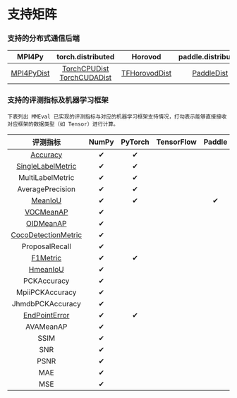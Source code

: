# 支持矩阵

### 支持的分布式通信后端

|                                                    MPI4Py                                                     |                                                                                                             torch.distributed                                                                                                              |                                                       Horovod                                                       |                                              paddle.distributed                                               |
| :-----------------------------------------------------------------------------------------------------------: | :----------------------------------------------------------------------------------------------------------------------------------------------------------------------------------------------------------------------------------------: | :-----------------------------------------------------------------------------------------------------------------: | :-----------------------------------------------------------------------------------------------------------: |
| [MPI4PyDist](../api/generated/mmeval.core.dist_backends.MPI4PyDist.html#mmeval.core.dist_backends.MPI4PyDist) | [TorchCPUDist](../api/generated/mmeval.core.dist_backends.MPI4PyDist.html#mmeval.core.dist_backends.TorchCPUDist) <br> [TorchCUDADist](../api/generated/mmeval.core.dist_backends.MPI4PyDist.html#mmeval.core.dist_backends.TorchCUDADist) | [TFHorovodDist](../api/generated/mmeval.core.dist_backends.MPI4PyDist.html#mmeval.core.dist_backends.TFHorovodDist) | [PaddleDist](../api/generated/mmeval.core.dist_backends.MPI4PyDist.html#mmeval.core.dist_backends.PaddleDist) |

### 支持的评测指标及机器学习框架

```{note}
下表列出 MMEval 已实现的评测指标与对应的机器学习框架支持情况，打勾表示能够直接接收对应框架的数据类型（如 Tensor）进行计算。
```

|                                                      评测指标                                                      | NumPy | PyTorch | TensorFlow | Paddle |
| :----------------------------------------------------------------------------------------------------------------: | :---: | :-----: | :--------: | :----: |
|                 [Accuracy](../api/generated/mmeval.metrics.Accuracy.html#mmeval.metrics.Accuracy)                  |   ✔   |    ✔    |            |        |
|    [SingleLabelMetric](../api/generated/mmeval.metrics.SingleLabelMetric.html#mmeval.metrics.SingleLabelMetric)    |   ✔   |    ✔    |            |        |
|                                                  MultiLabelMetric                                                  |   ✔   |    ✔    |            |        |
|                                                  AveragePrecision                                                  |   ✔   |    ✔    |            |        |
|                   [MeanIoU](../api/generated/mmeval.metrics.MeanIoU.html#mmeval.metrics.MeanIoU)                   |   ✔   |    ✔    |            |   ✔    |
|                [VOCMeanAP](../api/generated/mmeval.metrics.VOCMeanAP.html#mmeval.metrics.VOCMeanAP)                |   ✔   |         |            |        |
|                [OIDMeanAP](../api/generated/mmeval.metrics.OIDMeanAP.html#mmeval.metrics.OIDMeanAP)                |   ✔   |         |            |        |
| [CocoDetectionMetric](../api/generated/mmeval.metrics.COCODetectionMetric.html#mmeval.metrics.COCODetectionMetric) |   ✔   |         |            |        |
|                                                   ProposalRecall                                                   |   ✔   |         |            |        |
|                 [F1Metric](../api/generated/mmeval.metrics.F1Metric.html#mmeval.metrics.F1Metric)                  |   ✔   |    ✔    |            |        |
|                 [HmeanIoU](../api/generated/mmeval.metrics.HmeanIoU.html#mmeval.metrics.HmeanIoU)                  |   ✔   |         |            |        |
|                                                    PCKAccuracy                                                     |   ✔   |         |            |        |
|                                                  MpiiPCKAccuracy                                                   |   ✔   |         |            |        |
|                                                  JhmdbPCKAccuracy                                                  |   ✔   |         |            |        |
|          [EndPointError](../api/generated/mmeval.metrics.EndPointError.html#mmeval.metrics.EndPointError)          |   ✔   |    ✔    |            |        |
|                                                     AVAMeanAP                                                      |   ✔   |         |            |        |
|                                                        SSIM                                                        |   ✔   |         |            |        |
|                                                        SNR                                                         |   ✔   |         |            |        |
|                                                        PSNR                                                        |   ✔   |         |            |        |
|                                                        MAE                                                         |   ✔   |         |            |        |
|                                                        MSE                                                         |   ✔   |         |            |        |
